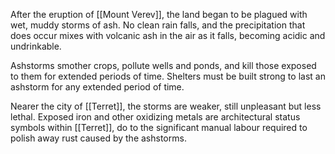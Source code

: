 After the eruption of [[Mount Verev]], the land began to be plagued with wet, muddy storms of ash. No clean rain falls, and the precipitation that does occur mixes with volcanic ash in the air as it falls, becoming acidic and undrinkable.

Ashstorms smother crops, pollute wells and ponds, and kill those exposed to them for extended periods of time. Shelters must be built strong to last an ashstorm for any extended period of time.

Nearer the city of [[Terret]], the storms are weaker, still unpleasant but less lethal. Exposed iron and other oxidizing metals are architectural status symbols within [[Terret]], do to the significant manual labour required to polish away rust caused by the ashstorms.